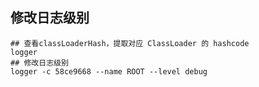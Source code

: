 ## 修改日志级别
```shell
## 查看classLoaderHash，提取对应 ClassLoader 的 hashcode
logger
## 修改日志级别
logger -c 58ce9668 --name ROOT --level debug
```
